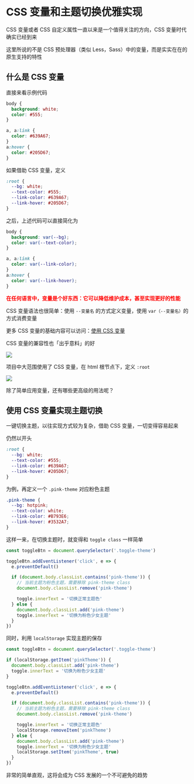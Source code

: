 # CSS 变量和主题切换优雅实现

CSS 变量或者 CSS 自定义属性一直以来是一个值得关注的方向，CSS 变量时代确实已经到来

这里所说的不是 CSS 预处理器（类似 Less，Sass）中的变量，而是实实在在的原生支持的特性

## 什么是 CSS 变量

直接来看示例代码

```css
body {
  background: white;
  color: #555;
}

a, a:link {
  color: #639A67;
}
a:hover {
  color: #205D67;
}
```

如果借助 CSS 变量，定义

```css
:root {
  --bg: white;
  --text-color: #555;
  --link-color: #639A67;
  --link-hover: #205D67;
}
```

之后，上述代码可以直接简化为

```css
body {
  background: var(--bg);
  color: var(--text-color);
}

a, a:link {
  color: var(--link-color);
}
a:hover {
  color: var(--link-hover);
}
```

**<font color=red>在任何语言中，变量是个好东西：它可以降低维护成本，甚至实现更好的性能</font>**

CSS 变量语法也很简单：使用 `--变量名` 的方式定义变量，使用 `var（--变量名）`的方式消费变量

更多 CSS 变量的基础内容可以访问：[使用 CSS 变量](https://developer.mozilla.org/zh-%20CN/docs/Web/CSS/Using_CSS_custom_properties)

CSS 变量的兼容性也「出乎意料」的好

![](https://cdn.jsdelivr.net/gh/zxwin0125/image-repo/img/CSS/08.png)

项目中大范围使用了 CSS 变量，在 html 根节点下，定义 `:root`

![](https://cdn.jsdelivr.net/gh/zxwin0125/image-repo/img/CSS/09.png)

除了简单应用变量，还有哪些更高级的用法呢？

## 使用 CSS 变量实现主题切换

一键切换主题，以往实现方式较为复杂，借助 CSS 变量，一切变得容易起来

仍然以开头

```css
:root {
  --bg: white;
  --text-color: #555;
  --link-color: #639A67;
  --link-hover: #205D67;
}
```

为例，再定义一个 `.pink-theme` 对应粉色主题

```css
.pink-theme {
  --bg: hotpink;
  --text-color: white;
  --link-color: #B793E6;
  --link-hover: #3532A7;
}
```

这样一来，在切换主题时，就变得和 `toggle class` 一样简单

```JavaScript
const toggleBtn = document.querySelector('.toggle-theme')

toggleBtn.addEventListener('click', e => {
  e.preventDefault()

  if (document.body.classList.contains('pink-theme')) {
    // 当前主题为粉色主题，需要移除 pink-theme class
    document.body.classList.remove('pink-theme')

    toggle.innerText = '切换正常主题色'
  } else {
    document.body.classList.add('pink-theme')
    toggle.innerText = '切换为粉色少女主题'
  }
})
```

同时，利用 `localStorage` 实现主题的保存

```JavaScript
const toggleBtn = document.querySelector('.toggle-theme')

if (localStorage.getItem('pinkTheme')) {
  document.body.classList.add('pink-theme')
  toggle.innerText = '切换为粉色少女主题'
}

toggleBtn.addEventListener('click', e => {
  e.preventDefault()

  if (document.body.classList.contains('pink-theme')) {
    // 当前主题为粉色主题，需要移除 pink-theme class
    document.body.classList.remove('pink-theme')

    toggle.innerText = '切换正常主题色'
    localStorage.removeItem('pinkTheme')
  } else {
    document.body.classList.add('pink-theme')
    toggle.innerText = '切换为粉色少女主题'
    localStorage.setItem('pinkTheme', true)
  }
})
```

非常的简单直观，这将会成为 CSS 发展的一个不可避免的趋势